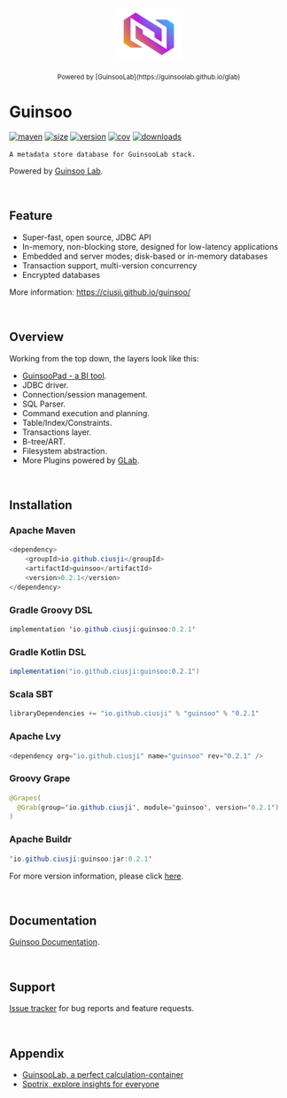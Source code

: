 <div align="center">
    <img src="/public/guinsoo.svg" width=120 alt="logo" />
    <br />
    <br />
    <small>Powered by [GuinsooLab](https://guinsoolab.github.io/glab)</small>
</div>

# Guinsoo

[![maven](https://img.shields.io/maven-central/v/io.github.ciusji/guinsoo)](https://search.maven.org/search?q=guinsoo)
[![size](https://img.shields.io/github/repo-size/ciusji/guinsoo)](https://github.com/ciusji/guinsoo)
[![version](https://img.shields.io/github/v/tag/ciusji/guinsoo)](https://github.com/ciusji/guinsoo)
[![cov](https://img.shields.io/codecov/c/github/ciusji/guinsoo)](https://github.com/ciusji/guinsoo)
[![downloads](https://img.shields.io/github/downloads/ciusji/guinsoo/total)](https://github.com/ciusji/guinsoo)

`A metadata store database for GuinsooLab stack.`

Powered by [Guinsoo Lab](https://guinsoolab.github.io/glab/).

<br/>

## Feature

* Super-fast, open source, JDBC API
* In-memory, non-blocking store, designed for low-latency applications
* Embedded and server modes; disk-based or in-memory databases
* Transaction support, multi-version concurrency
* Encrypted databases

More information: https://ciusji.github.io/guinsoo/

<br>

## Overview

Working from the top down, the layers look like this:

* [GuinsooPad - a BI tool](https://guinsoolab.github.io/guinsoopad/).
* JDBC driver.
* Connection/session management.
* SQL Parser.
* Command execution and planning.
* Table/Index/Constraints.
* Transactions layer.
* B-tree/ART.
* Filesystem abstraction.
* More Plugins powered by [GLab](https://guinsoolab.github.io/glab/).

<br>

## Installation

### Apache Maven
```java
<dependency>
    <groupId>io.github.ciusji</groupId>
    <artifactId>guinsoo</artifactId>
    <version>0.2.1</version>
</dependency>
```

### Gradle Groovy DSL
```java
implementation 'io.github.ciusji:guinsoo:0.2.1'
```

### Gradle Kotlin DSL 
```java
implementation("io.github.ciusji:guinsoo:0.2.1")
```

### Scala SBT
```java
libraryDependencies += "io.github.ciusji" % "guinsoo" % "0.2.1"
```

### Apache Lvy
```java
<dependency org="io.github.ciusji" name="guinsoo" rev="0.2.1" />
```

### Groovy Grape
```java
@Grapes(
  @Grab(group='io.github.ciusji', module='guinsoo', version='0.2.1')
)
```

### Apache Buildr
```java
'io.github.ciusji:guinsoo:jar:0.2.1'
```

For more version information, please click [here](https://search.maven.org/artifact/io.github.ciusji/guinsoo). 

<br>

## Documentation

[Guinsoo Documentation](https://ciusji.github.io/guinsoo/).

<br>

## Support

[Issue tracker](https://github.com/ciusji/guinsoo/issues) for bug reports and feature requests.

<br>

## Appendix

* [GuinsooLab, a perfect calculation-container](https://guinsoolab.github.io/glab/)
* [Spotrix, explore insights for everyone](https://spotrix.github.io/spotrix-web/)



